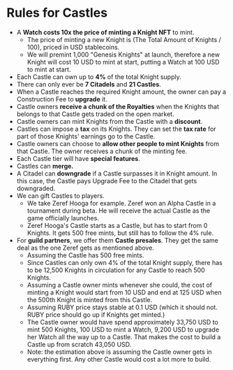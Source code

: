 # Rules for Castles

* A **Watch costs 10x the price of minting a Knight NFT** to mint.
  * The price of minting a new Knight is (The Total Amount of Knights / 100), priced in USD stablecoins.
  * We will premint 1,000 "Genesis Knights" at launch, therefore a new Knight will cost 10 USD to mint at start, putting a Watch at 100 USD to mint at start.
* Each Castle can own up to **4%** of the total Knight supply.
* There can only ever be **7 Citadels** and **21 Castles**.
* When a Castle reaches the required Knight amount, the owner can pay a Construction Fee to **upgrade** it.
* Castle owners **receive a chunk of the Royalties** when the Knights that belongs to that Castle gets traded on the open market.
* Castle owners can mint Knights from the Castle with a **discount**.
* Castles can impose a **tax** on its Knights. They can set the **tax rate** for part of those Knights' earnings go to the Castle.
* Castle owners can choose to **allow other people to mint Knights** from that Castle. The owner receives a chunk of the minting fee.
* Each Castle tier will have **special features**.
* Castles can **merge.**
* A Citadel can **downgrade** if a Castle surpasses it in Knight amount. In this case, the Castle pays Upgrade Fee to the Citadel that gets downgraded.
* We can gift Castles to players.
  * We take Zeref Hooga for example. Zeref won an Alpha Castle in a tournament during beta. He will receive the actual Castle as the game officially launches.
  * Zeref Hooga's Castle starts as a Castle, but has to start from 0 Knights. It gets 500 free mints, but still has to follow the 4% rule.
* For **guild partners**, we offer them **Castle presales**. They get the same deal as the one Zeref gets as mentioned above.
  * Assuming the Castle has 500 free mints.
  * Since Castles can only own 4% of the total Knight supply, there has to be 12,500 Knights in circulation for any Castle to reach 500 Knights.
  * Assuming a Castle owner mints whenever she could, the cost of minting a Knight would start from 10 USD and end at 125 USD when the 500th Knight is minted from this Castle.
  * Assuming RUBY price stays stable at 0.1 USD (which it should not. RUBY price should go up if Knights get minted.)
  * The Castle owner would have spend approximately 33,750 USD to mint 500 Knights, 100 USD to mint a Watch, 9,200 USD to upgrade her Watch all the way up to a Castle. That makes the cost to build a Castle up from scratch 43,050 USD.
  * Note: the estimation above is assuming the Castle owner gets in everything first. Any other Castle would cost a lot more to build.
